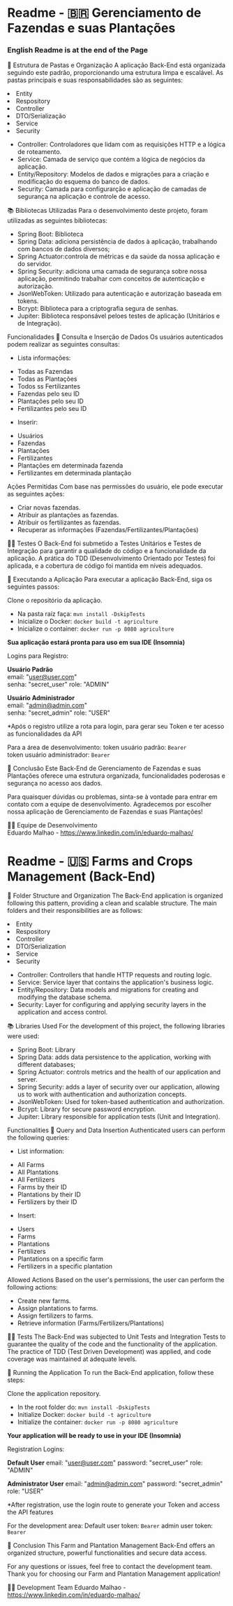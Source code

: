 # Readme - 🇧🇷 Gerenciamento de Fazendas e suas Plantações #
<h3>English Readme is at the end of the Page</h3>

📂 Estrutura de Pastas e Organização
A aplicação Back-End está organizada seguindo este padrão, proporcionando uma estrutura limpa e escalável. As pastas principais e suas responsabilidades são as seguintes:
<li>Entity</li>
<li>Respository</li>
<li>Controller</li>
<li>DTO/Serialização</li>
<li>Service</li>
<li>Security</li>

* Controller: Controladores que lidam com as requisições HTTP e a lógica de roteamento.
* Service: Camada de serviço que contém a lógica de negócios da aplicação.
* Entity/Repository: Modelos de dados e migrações para a criação e modificação do esquema do banco de dados.
* Security: Camada para configurarção e aplicação de camadas de segurança na aplicação e controle de acesso.

📚 Bibliotecas Utilizadas
Para o desenvolvimento deste projeto, foram utilizadas as seguintes bibliotecas:

* Spring Boot: Biblioteca
* Spring Data: adiciona persistência de dados à aplicação, trabalhando com bancos de dados diversos;
* Spring Actuator:controla de métricas e da saúde da nossa aplicação e do servidor.
* Spring Security: adiciona uma camada de segurança sobre nossa aplicação, permitindo trabalhar com conceitos de autenticação e autorização.
* JsonWebToken: Utilizado para autenticação e autorização baseada em tokens.
* Bcrypt: Biblioteca para a criptografia segura de senhas.
* Jupiter: Biblioteca responsável peloes testes de aplicação (Unitários e de Integração).


Funcionalidades
📑 Consulta e Inserção de Dados
Os usuários autenticados podem realizar as seguintes consultas:

* Lista informações:
  <li>Todas as Fazendas</li>
  <li>Todas as Plantações</li>
  <li>Todos ss Fertilizantes</li>
  <li>Fazendas pelo seu ID</li>
  <li>Plantações pelo seu ID</li>
  <li>Fertilizantes pelo seu ID</li>
  
* Inserir:
  <li>Usuários</li>
  <li>Fazendas</li>
  <li>Plantações</li>
  <li>Fertilizantes</li>
  <li>Plantações em determinada fazenda</li>
  <li>Fertilizantes em determinada plantação</li>

Ações Permitidas
Com base nas permissões do usuário, ele pode executar as seguintes ações:

* Criar novas fazendas.
* Atribuir as plantações as fazendas.
* Atribuir os fertilizantes as fazendas.
* Recuperar as informações (Fazendas/Fertilizantes/Plantações)

👨‍🔬 Testes
O Back-End foi submetido a Testes Unitários e Testes de Integração para garantir a qualidade do código e a funcionalidade da aplicação. A prática do TDD (Desenvolvimento Orientado por Testes) foi aplicada, e a cobertura de código foi mantida em níveis adequados.

📱 Executando a Aplicação
Para executar a aplicação Back-End, siga os seguintes passos:

Clone o repositório da aplicação.
* Na pasta raíz faça: `mvn install -DskipTests`
* Inicialize o Docker: `docker build -t agriculture`
* Inicialize o container: `docker run -p 8080 agriculture`

__Sua aplicação estará pronta para uso em sua IDE (Insomnia)__

Logins para Registro:

__Usuário Padrão__  
email: "user@user.com"  
senha: "secret_user"
role: "ADMIN"

__Usuário Administrador__  
email: "admin@admin.com"  
senha: "secret_admin"
role: "USER"

*Após o registro utilize a rota para login, para gerar seu Token e ter acesso as funcionalidades da API

Para a área de desenvolvimento: 
token usuário padrão: `Bearer `  
token usuário administrador: `Bearer `

📍 Conclusão
Este Back-End de Gerenciamento de Fazendas e suas Plantações oferece uma estrutura organizada, funcionalidades poderosas e segurança no acesso aos dados.

Para quaisquer dúvidas ou problemas, sinta-se à vontade para entrar em contato com a equipe de desenvolvimento.
Agradecemos por escolher nossa aplicação de Gerenciamento de Fazendas e suas Plantações!

🧑‍💻 Equipe de Desenvolvimento  
Eduardo Malhao - https://www.linkedin.com/in/eduardo-malhao/  

# Readme - 🇺🇸 Farms and Crops Management (Back-End) #
📂 Folder Structure and Organization
The Back-End application is organized following this pattern, providing a clean and scalable structure. The main folders and their responsibilities are as follows:
<li>Entity</li>
<li>Respository</li>
<li>Controller</li>
<li>DTO/Serialization</li>
<li>Service</li>
<li>Security</li>

* Controller: Controllers that handle HTTP requests and routing logic.
* Service: Service layer that contains the application's business logic.
* Entity/Repository: Data models and migrations for creating and modifying the database schema.
* Security: Layer for configuring and applying security layers in the application and access control.

📚 Libraries Used
For the development of this project, the following libraries were used:

* Spring Boot: Library
* Spring Data: adds data persistence to the application, working with different databases;
* Spring Actuator: controls metrics and the health of our application and server.
* Spring Security: adds a layer of security over our application, allowing us to work with authentication and authorization concepts.
* JsonWebToken: Used for token-based authentication and authorization.
* Bcrypt: Library for secure password encryption.
* Jupiter: Library responsible for application tests (Unit and Integration).


Functionalities
📑 Query and Data Insertion
Authenticated users can perform the following queries:

* List information:
  <li>All Farms</li>
  <li>All Plantations</li>
  <li>All Fertilizers</li>
  <li>Farms by their ID</li>
  <li>Plantations by their ID</li>
  <li>Fertilizers by their ID</li>
  
* Insert:
  <li>Users</li>
  <li>Farms</li>
  <li>Plantations</li>
  <li>Fertilizers</li>
  <li>Plantations on a specific farm</li>
  <li>Fertilizers in a specific plantation</li>

Allowed Actions
Based on the user's permissions, the user can perform the following actions:

* Create new farms.
* Assign plantations to farms.
* Assign fertilizers to farms.
* Retrieve information (Farms/Fertilizers/Plantations)

👨‍🔬 Tests
The Back-End was subjected to Unit Tests and Integration Tests to guarantee the quality of the code and the functionality of the application. The practice of TDD (Test Driven Development) was applied, and code coverage was maintained at adequate levels.

📱 Running the Application
To run the Back-End application, follow these steps:

Clone the application repository.
* In the root folder do: `mvn install -DskipTests`
* Initialize Docker: `docker build -t agriculture`
* Initialize the container: `docker run -p 8080 agriculture`

__Your application will be ready to use in your IDE (Insomnia)__

Registration Logins:

__Default User__
email: "user@user.com"
password: "secret_user"
role: "ADMIN"

__Administrator User__
email: "admin@admin.com"
password: "secret_admin"
role: "USER"

*After registration, use the login route to generate your Token and access the API features

For the development area:
Default user token: `Bearer`
admin user token: `Bearer`

📍 Conclusion
This Farm and Plantation Management Back-End offers an organized structure, powerful functionalities and secure data access.

For any questions or issues, feel free to contact the development team.
Thank you for choosing our Farm and Plantation Management application!

🧑‍💻 Development Team
Eduardo Malhao - https://www.linkedin.com/in/eduardo-malhao/
